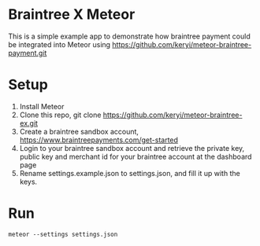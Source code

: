 # Braintree X Meteor
This is a simple example app to demonstrate how braintree payment could be integrated into Meteor using https://github.com/keryi/meteor-braintree-payment.git

# Setup
1. Install Meteor
2. Clone this repo, git clone https://github.com/keryi/meteor-braintree-ex.git
3. Create a braintree sandbox account, https://www.braintreepayments.com/get-started
4. Login to your braintree sandbox account and retrieve the private key, public key and merchant id for your braintree account at the dashboard page
5. Rename settings.example.json to settings.json, and fill it up with the keys.

# Run
```
meteor --settings settings.json
```
